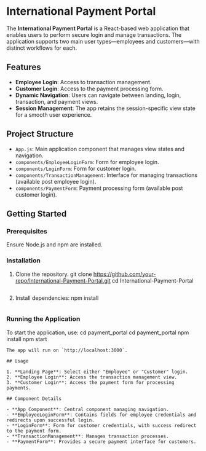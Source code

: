 
# International Payment Portal

The **International Payment Portal** is a React-based web application that enables users to perform secure login and manage transactions. The application supports two main user types—employees and customers—with distinct workflows for each.

## Features

- **Employee Login**: Access to transaction management.
- **Customer Login**: Access to the payment processing form.
- **Dynamic Navigation**: Users can navigate between landing, login, transaction, and payment views.
- **Session Management**: The app retains the session-specific view state for a smooth user experience.

## Project Structure

- `App.js`: Main application component that manages view states and navigation.
- `components/EmployeeLoginForm`: Form for employee login.
- `components/LoginForm`: Form for customer login.
- `components/TransactionManagement`: Interface for managing transactions (available post employee login).
- `components/PaymentForm`: Payment processing form (available post customer login).

## Getting Started

### Prerequisites

Ensure Node.js and npm are installed.

### Installation

1. Clone the repository.
   git clone https://github.com/your-repo/International-Payment-Portal.git
   cd International-Payment-Portal
   ```
2. Install dependencies:
   npm install
   ```

### Running the Application

To start the application, use:
cd payment_portal
cd payment_portal
npm install
npm start
```
The app will run on `http://localhost:3000`.

## Usage

1. **Landing Page**: Select either "Employee" or "Customer" login.
2. **Employee Login**: Access the transaction management view.
3. **Customer Login**: Access the payment form for processing payments.

## Component Details

- **App Component**: Central component managing navigation.
- **EmployeeLoginForm**: Contains fields for employee credentials and redirects upon successful login.
- **LoginForm**: Form for customer credentials, with success redirect to the payment form.
- **TransactionManagement**: Manages transaction processes.
- **PaymentForm**: Provides a secure payment interface for customers.

